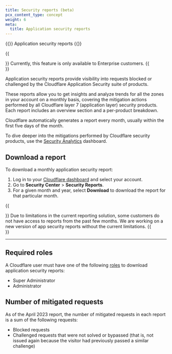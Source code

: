 ```yaml
---
title: Security reports (beta)
pcx_content_type: concept
weight: 6
meta:
  title: Application security reports
---
```


{{<heading-pill style="beta">}} Application security reports {{</heading-pill>}}

{{<Aside type="note">}}
Currently, this feature is only available to Enterprise customers.
{{</Aside>}}

Application security reports provide visibility into requests blocked or challenged by the Cloudflare Application Security suite of products.

These reports allow you to get insights and analyze trends for all the zones in your account on a monthly basis, covering the mitigation actions performed by all Cloudflare layer 7 (application layer) security products. Each report includes an overview section and a per-product breakdown.

Cloudflare automatically generates a report every month, usually within the first five days of the month.

To dive deeper into the mitigations performed by Cloudflare security products, use the [Security Analytics](/waf/security-analytics/) dashboard.

## Download a report

To download a monthly application security report:

1. Log in to your [Cloudflare dashboard](https://dash.cloudflare.com) and select your account.
2. Go to **Security Center** > **Security Reports**.
3. For a given month and year, select **Download** to download the report for that particular month.

{{<Aside type="warning">}}
Due to limitations in the current reporting solution, some customers do not have access to reports from the past few months. We are working on a new version of app security reports without the current limitations.
{{</Aside>}}

---

## Required roles

A Cloudflare user must have one of the following [roles](/fundamentals/setup/manage-members/roles/) to download application security reports:

* Super Administrator
* Administrator

## Number of mitigated requests

As of the April 2023 report, the number of mitigated requests in each report is a sum of the following requests:

* Blocked requests
* Challenged requests that were not solved or bypassed (that is, not issued again because the visitor had previously passed a similar challenge)
